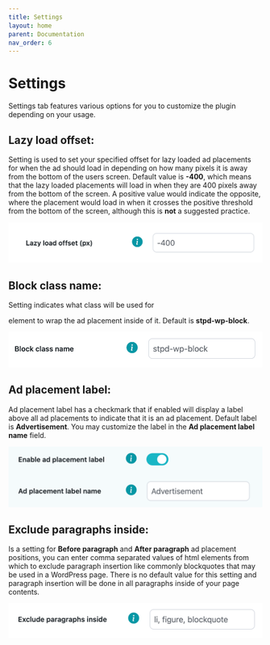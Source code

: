 ```yaml
---
title: Settings
layout: home
parent: Documentation
nav_order: 6
---
```


# Settings

Settings tab features various options for you to customize the plugin depending on your usage.

## Lazy load offset:

Setting is used to set your specified offset for lazy loaded ad placements for when the ad should load in depending on how many pixels it is away from the bottom of the users screen. Default value is **-400**, which means that the lazy loaded placements will load in when they are 400 pixels away from the bottom of the screen. A positive value would indicate the opposite, where the placement would load in when it crosses the positive threshold from the bottom of the screen, although this is **not** a suggested practice.

![alt_text](../images/settings-lazy-offset.png)


## Block class name:

Setting indicates what class will be used for <div> element to wrap the ad placement inside of it. Default is **stpd-wp-block**.

![alt_text](../images/settings-block-class.png)


## Ad placement label:

Ad placement label has a checkmark that if enabled will display a label above all ad placements to indicate that it is an ad placement. Default label is **Advertisement**. You may customize the label in the **Ad placement label name** field.

![alt_text](../images/settings-ad-label.png)


## Exclude paragraphs inside:

Is a setting for **Before paragraph** and **After paragraph** ad placement positions, you can enter comma separated values of html elements from which to exclude paragraph insertion like commonly blockquotes that may be used in a WordPress page. There is no default value for this setting and paragraph insertion will be done in all paragraphs inside of your page contents.

![alt_text](../images/settings-exclude-p.png)
